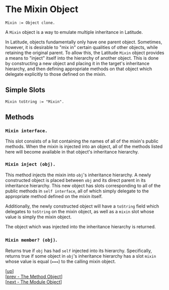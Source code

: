 
# The Mixin Object

    Mixin := Object clone.

A `Mixin` object is a way to emulate multiple inheritance in
Latitude.

In Latitude, objects fundamentally only have one parent
object. Sometimes, however, it is desirable to "mix in" certain
qualities of other objects, while retaining the original parent. To
allow this, the Latitude `Mixin` object provides a means to "inject"
itself into the hierarchy of another object. This is done by
constructing a new object and placing it in the target's inheritance
hierarchy, and then defining appropriate methods on that object which
delegate explicitly to those defined on the mixin.

## Simple Slots

    Mixin toString := "Mixin".

## Methods

### `Mixin interface.`

This slot consists of a list containing the names of all of the
mixin's public methods. When the mixin is injected into an object, all
of the methods listed here will become available in that object's
inheritance hierarchy.

### `Mixin inject (obj).`

This method injects the mixin into `obj`'s inheritance hierarchy. A
newly constructed object is placed between `obj` and its direct parent
in its inheritance hierarchy. This new object has slots corresponding
to all of the public methods in `self interface`, all of which simply
delegate to the appropriate method defined on the mixin itself.

Additionally, the newly constructed object will have a `toString`
field which delegates to `toString` on the mixin object, as well as a
`mixin` slot whose value is simply the mixin object.

The object which was injected into the inheritance hierarchy is
returned.

### `Mixin member? (obj)`.

Returns true if `obj` has had `self` injected into its
hierarchy. Specifically, returns true if some object in `obj`'s
inheritance hierarchy has a slot `mixin` whose value is equal (`===`)
to the calling mixin object.

[[up](.)]
<br/>[[prev - The Method Object](method.md)]
<br/>[[next - The Module Object](module.md)]
